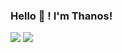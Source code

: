 ### Hello 👋 ! I'm Thanos!

<img src= "https://github-readme-stats.vercel.app/api?username=AthanasiosPapazoglou&&show_icons=true&title_color=ffffff&icon_color=bb2acf&text_color=daf7dc&bg_color=191919">
<img src= "https://github-readme-stats.vercel.app/api/top-langs/?username=AthanasiosPapazoglou&&show_icons=true&title_color=ffffff&icon_color=bb2acf&text_color=daf7dc&bg_color=191919">

<!--
**AthanasiosPapazoglou/AthanasiosPapazoglou** is a ✨ _special_ ✨ repository because its `README.md` (this file) appears on your GitHub profile.

Here are some ideas to get you started:

- 🔭 I’m currently working on ...
- 🌱 I’m currently learning ...
- 👯 I’m looking to collaborate on ...
- 🤔 I’m looking for help with ...
- 💬 Ask me about ...
- 📫 How to reach me: ...
- 😄 Pronouns: ...
- ⚡ Fun fact: ...
-->
